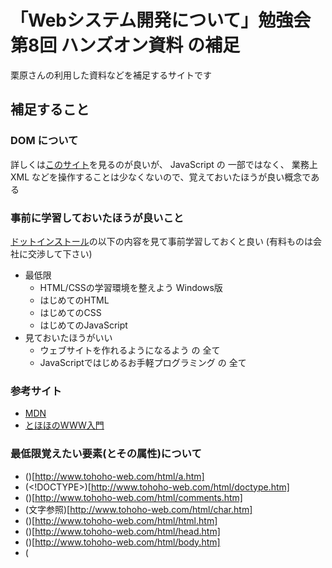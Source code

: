 # 「Webシステム開発について」勉強会第8回 ハンズオン資料 の補足

栗原さんの利用した資料などを補足するサイトです


## 補足すること

### DOM について

詳しくは[このサイト](https://developer.mozilla.org/ja/docs/Web/API/Document_Object_Model)を見るのが良いが、
JavaScript の 一部ではなく、 業務上 XML などを操作することは少なくないので、覚えておいたほうが良い概念である


### 事前に学習しておいたほうが良いこと

[ドットインストール](https://dotinstall.com/lessons)の以下の内容を見て事前学習しておくと良い (有料ものは会社に交渉して下さい)

* 最低限
  * HTML/CSSの学習環境を整えよう Windows版
  * はじめてのHTML
  * はじめてのCSS
  * はじめてのJavaScript
* 見ておいたほうがいい
  * ウェブサイトを作れるようになるよう の 全て
  * JavaScriptではじめるお手軽プログラミング の 全て

### 参考サイト

* [MDN](https://developer.mozilla.org/ja/docs/Web)
* [とほほのWWW入門](http://www.tohoho-web.com/www.htm)


### 最低限覚えたい要素(とその属性)について

* (<A>)[http://www.tohoho-web.com/html/a.htm]
* (<!DOCTYPE>)[http://www.tohoho-web.com/html/doctype.htm]
* (<!-- -->)[http://www.tohoho-web.com/html/comments.htm]
* (文字参照)[http://www.tohoho-web.com/html/char.htm]
* (<html>)[http://www.tohoho-web.com/html/html.htm]
* (<head>)[http://www.tohoho-web.com/html/head.htm]
* (<body>)[http://www.tohoho-web.com/html/body.htm]
* (<style>)[http://www.tohoho-web.com/html/style.htm]
* (<script>)[http://www.tohoho-web.com/html/script.htm]
* (<div>)[http://www.tohoho-web.com/html/div.htm]
* (<span>)[http://www.tohoho-web.com/html/span.htm]
* (<section>)[http://www.tohoho-web.com/html/section.htm]
* (<br>)[http://www.tohoho-web.com/html/br.htm]
* (<hr>)[http://www.tohoho-web.com/html/hr.htm]
* (<p>)[http://www.tohoho-web.com/html/p.htm]
* (<pre>)[http://www.tohoho-web.com/html/pre.htm]
* (<iframe>)[http://www.tohoho-web.com/html/iframe.htm]
* (<img>)[http://www.tohoho-web.com/html/img.htm]
* (<form>)[http://www.tohoho-web.com/html/form.htm]
* (<input>)[http://www.tohoho-web.com/html/input.htm]
* (<button>)[http://www.tohoho-web.com/html/button.htm]
* (<select>)[http://www.tohoho-web.com/html/select.htm]
* (<option>)[http://www.tohoho-web.com/html/option.htm]
* (<textarea>)[http://www.tohoho-web.com/html/textarea.htm]
* (<label>)[http://www.tohoho-web.com/html/label.htm]
* (<table>)[http://www.tohoho-web.com/html/table.htm]
* (<thead>)[http://www.tohoho-web.com/html/thead.htm]
* (<tbody>)[http://www.tohoho-web.com/html/tbody.htm]
* (<td>)[http://www.tohoho-web.com/html/td.htm]
* (<th>)[http://www.tohoho-web.com/html/th.htm]
* (<tr>)[http://www.tohoho-web.com/html/tr.htm]
* (<dd>)[http://www.tohoho-web.com/html/dd.htm]
* (<dl>)[http://www.tohoho-web.com/html/dl.htm]
* (<dt>)[http://www.tohoho-web.com/html/dt.htm]
* (<ul>)[http://www.tohoho-web.com/html/ul.htm]
* (<li>)[http://www.tohoho-web.com/html/li.htm]
* (<ol>)[http://www.tohoho-web.com/html/ol.htm]



## Page.6 : ハンズオン1 (1012-01.html) / ハンズオン2 (1012-02.html)

[ハンズオン1 : オンラインデモ](https://ces-shiraishi.github.io/kurihara-training-part8/1012-01.html)
[ハンズオン2 : オンラインデモ](https://ces-shiraishi.github.io/kurihara-training-part8/1012-02.html)


### 補足

1. http://code.jquery.com/jquery-3.5.1.js は CDN から読み込みをしている
1. 詳細は `CDN JavaScript` で調べるとよい
1. 商用で利用する場合は注意


## Page.12 : ハンズオン3 (1012-03.html)

[ハンズオン3 : オンラインデモ](https://ces-shiraishi.github.io/kurihara-training-part8/1012-03.html)



## Page.15 : ハンズオン4 (1012-04.html)

[ハンズオン4 : オンラインデモ](https://ces-shiraishi.github.io/kurihara-training-part8/1012-04.html)




## Page.18 : ハンズオン5 (1012-05.html)

[ハンズオン5 : オンラインデモ](https://ces-shiraishi.github.io/kurihara-training-part8/1012-05.html)


### 補足

1. nodeType で 比較しているのは、 <option> と <option> 要素の間 に改行やら空白文字があるが、これがテキストノード として存在しているので、これを除外するため。( else で検知するとわかる)

```javascript
if(opt.nodeType == 1) {
    result.push( opts.item(i).value );
}else{
    console.log( opt.nodeType, opts.item(i).value );
}
```



## Page.21 : ハンズオン6 (1012-06.html)

[ハンズオン6 : オンラインデモ](https://ces-shiraishi.github.io/kurihara-training-part8/1012-06.html)



## Page.22 : ハンズオン7 (1012-07.html)

[ハンズオン7 : オンラインデモ](https://ces-shiraishi.github.io/kurihara-training-part8/1012-07.html)


## Page.25 : ハンズオン8 (1012-08.html)

[ハンズオン8 : オンラインデモ](https://ces-shiraishi.github.io/kurihara-training-part8/1012-08.html)




## デモ改訂履歴

### 2020.10.21 - 2020.10.22

 - html には文字コード UTF-8 と記載されてるが、 ドキュメントの文字コードが SHIFT-JIS となっているので、ドキュメントの文字コードを UTF-8 に変更
 - インデントやコード位置など、体裁を少々修正
 - コメントの追加
 - 一部コードを変えた

